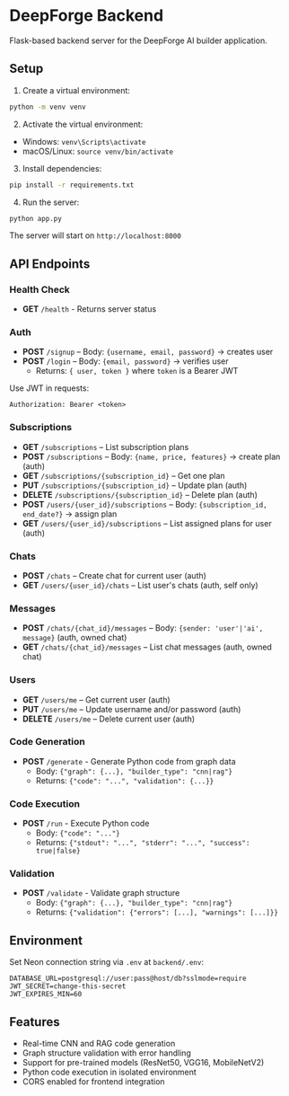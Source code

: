 # DeepForge Backend

Flask-based backend server for the DeepForge AI builder application.

## Setup

1. Create a virtual environment:
```bash
python -m venv venv
```

2. Activate the virtual environment:
- Windows: `venv\Scripts\activate`
- macOS/Linux: `source venv/bin/activate`

3. Install dependencies:
```bash
pip install -r requirements.txt
```

4. Run the server:
```bash
python app.py
```

The server will start on `http://localhost:8000`

## API Endpoints

### Health Check
- **GET** `/health` - Returns server status

### Auth
- **POST** `/signup` – Body: `{username, email, password}` → creates user
- **POST** `/login` – Body: `{email, password}` → verifies user
  - Returns: `{ user, token }` where `token` is a Bearer JWT

Use JWT in requests:

```
Authorization: Bearer <token>
```

### Subscriptions
- **GET** `/subscriptions` – List subscription plans
- **POST** `/subscriptions` – Body: `{name, price, features}` → create plan (auth)
- **GET** `/subscriptions/{subscription_id}` – Get one plan
- **PUT** `/subscriptions/{subscription_id}` – Update plan (auth)
- **DELETE** `/subscriptions/{subscription_id}` – Delete plan (auth)
- **POST** `/users/{user_id}/subscriptions` – Body: `{subscription_id, end_date?}` → assign plan
- **GET** `/users/{user_id}/subscriptions` – List assigned plans for user (auth)

### Chats
- **POST** `/chats` – Create chat for current user (auth)
- **GET** `/users/{user_id}/chats` – List user's chats (auth, self only)

### Messages
- **POST** `/chats/{chat_id}/messages` – Body: `{sender: 'user'|'ai', message}` (auth, owned chat)
- **GET** `/chats/{chat_id}/messages` – List chat messages (auth, owned chat)

### Users
- **GET** `/users/me` – Get current user (auth)
- **PUT** `/users/me` – Update username and/or password (auth)
- **DELETE** `/users/me` – Delete current user (auth)

### Code Generation
- **POST** `/generate` - Generate Python code from graph data
  - Body: `{"graph": {...}, "builder_type": "cnn|rag"}`
  - Returns: `{"code": "...", "validation": {...}}`

### Code Execution
- **POST** `/run` - Execute Python code
  - Body: `{"code": "..."}`
  - Returns: `{"stdout": "...", "stderr": "...", "success": true|false}`

### Validation
- **POST** `/validate` - Validate graph structure
  - Body: `{"graph": {...}, "builder_type": "cnn|rag"}`
  - Returns: `{"validation": {"errors": [...], "warnings": [...]}}`

## Environment

Set Neon connection string via `.env` at `backend/.env`:

```
DATABASE_URL=postgresql://user:pass@host/db?sslmode=require
JWT_SECRET=change-this-secret
JWT_EXPIRES_MIN=60
```

## Features

- Real-time CNN and RAG code generation
- Graph structure validation with error handling
- Support for pre-trained models (ResNet50, VGG16, MobileNetV2)
- Python code execution in isolated environment
- CORS enabled for frontend integration
